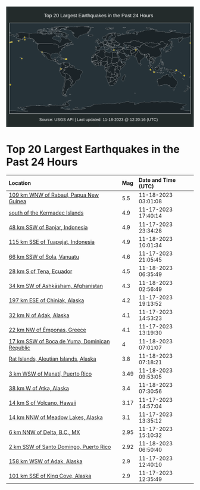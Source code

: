 ![Map](./map.png)

# Top 20 Largest Earthquakes in the Past 24 Hours

| Location | Mag | Date and Time (UTC) |
|:---|:---|:---|
| [109 km WNW of Rabaul, Papua New Guinea](https://earthquake.usgs.gov/earthquakes/eventpage/us6000lp9k) | 5.5 | 11-18-2023 03:01:08 |
| [south of the Kermadec Islands](https://earthquake.usgs.gov/earthquakes/eventpage/us6000lp6s) | 4.9 | 11-17-2023 17:40:14 |
| [48 km SSW of Banjar, Indonesia](https://earthquake.usgs.gov/earthquakes/eventpage/us6000lp8y) | 4.9 | 11-17-2023 23:34:28 |
| [115 km SSE of Tuapejat, Indonesia](https://earthquake.usgs.gov/earthquakes/eventpage/us6000lpaw) | 4.9 | 11-18-2023 10:01:34 |
| [66 km SSW of Sola, Vanuatu](https://earthquake.usgs.gov/earthquakes/eventpage/us6000lp7t) | 4.6 | 11-17-2023 21:05:45 |
| [28 km S of Tena, Ecuador](https://earthquake.usgs.gov/earthquakes/eventpage/us6000lpa5) | 4.5 | 11-18-2023 06:35:49 |
| [34 km SW of Ashkāsham, Afghanistan](https://earthquake.usgs.gov/earthquakes/eventpage/us6000lp9j) | 4.3 | 11-18-2023 02:56:49 |
| [197 km ESE of Chiniak, Alaska](https://earthquake.usgs.gov/earthquakes/eventpage/ak023er6wj5u) | 4.2 | 11-17-2023 19:13:52 |
| [32 km N of Adak, Alaska](https://earthquake.usgs.gov/earthquakes/eventpage/us6000lp3j) | 4.1 | 11-17-2023 14:53:23 |
| [22 km NW of Émponas, Greece](https://earthquake.usgs.gov/earthquakes/eventpage/us6000lp37) | 4.1 | 11-17-2023 13:19:30 |
| [17 km SSW of Boca de Yuma, Dominican Republic](https://earthquake.usgs.gov/earthquakes/eventpage/pr2023322000) | 4 | 11-18-2023 07:01:07 |
| [Rat Islands, Aleutian Islands, Alaska](https://earthquake.usgs.gov/earthquakes/eventpage/ak023esnbo34) | 3.8 | 11-18-2023 07:18:21 |
| [3 km WSW of Manatí, Puerto Rico](https://earthquake.usgs.gov/earthquakes/eventpage/pr2023322001) | 3.49 | 11-18-2023 09:53:05 |
| [38 km W of Atka, Alaska](https://earthquake.usgs.gov/earthquakes/eventpage/ak023esnec9x) | 3.4 | 11-18-2023 07:30:56 |
| [14 km S of Volcano, Hawaii](https://earthquake.usgs.gov/earthquakes/eventpage/hv73650627) | 3.17 | 11-17-2023 14:57:04 |
| [14 km NNW of Meadow Lakes, Alaska](https://earthquake.usgs.gov/earthquakes/eventpage/ak023er3gkda) | 3.1 | 11-17-2023 13:35:12 |
| [6 km NNW of Delta, B.C., MX](https://earthquake.usgs.gov/earthquakes/eventpage/ci37591324) | 2.95 | 11-17-2023 15:10:32 |
| [2 km SSW of Santo Domingo, Puerto Rico](https://earthquake.usgs.gov/earthquakes/eventpage/pr71431563) | 2.92 | 11-18-2023 06:50:40 |
| [158 km WSW of Adak, Alaska](https://earthquake.usgs.gov/earthquakes/eventpage/us6000lp86) | 2.9 | 11-17-2023 12:40:10 |
| [101 km SSE of King Cove, Alaska](https://earthquake.usgs.gov/earthquakes/eventpage/us6000lp6w) | 2.9 | 11-17-2023 12:35:49 |
